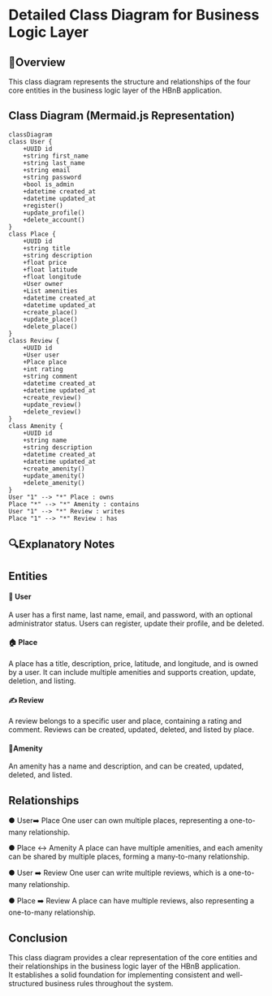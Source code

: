 # Detailed Class Diagram for Business Logic Layer

## 📌Overview
This class diagram represents the structure and relationships of the four core entities in the business logic layer of the HBnB application.


## **Class Diagram (Mermaid.js Representation)**
```mermaid
classDiagram
class User {
    +UUID id
    +string first_name
    +string last_name
    +string email
    +string password
    +bool is_admin
    +datetime created_at
    +datetime updated_at
    +register()
    +update_profile()
    +delete_account()
}
class Place {
    +UUID id
    +string title
    +string description
    +float price
    +float latitude
    +float longitude
    +User owner
    +List amenities
    +datetime created_at
    +datetime updated_at
    +create_place()
    +update_place()
    +delete_place()
}
class Review {
    +UUID id
    +User user
    +Place place
    +int rating
    +string comment
    +datetime created_at
    +datetime updated_at
    +create_review()
    +update_review()
    +delete_review()
}
class Amenity {
    +UUID id
    +string name
    +string description
    +datetime created_at
    +datetime updated_at
    +create_amenity()
    +update_amenity()
    +delete_amenity()
}
User "1" --> "*" Place : owns
Place "*" --> "*" Amenity : contains
User "1" --> "*" Review : writes
Place "1" --> "*" Review : has
```


## 🔍Explanatory Notes

## Entities
#### 👨 User
A user has a first name, last name, email, and password, with an optional administrator status. Users can register, update their profile, and be deleted.

#### 🏠 Place
A place has a title, description, price, latitude, and longitude, and is owned by a user. It can include multiple amenities and supports creation, update, deletion, and listing.

#### ✍️ Review
A review belongs to a specific user and place, containing a rating and comment. Reviews can be created, updated, deleted, and listed by place.

#### 🧴Amenity
An amenity has a name and description, and can be created, updated, deleted, and listed.

## Relationships
● User➡️ Place
One user can own multiple places, representing a one-to-many relationship.

● Place ↔️  Amenity
A place can have multiple amenities, and each amenity can be shared by multiple places, forming a many-to-many relationship.

● User ➡️ Review
One user can write multiple reviews, which is a one-to-many relationship.

● Place ➡️ Review
 A place can have multiple reviews, also representing a one-to-many relationship.

## Conclusion
This class diagram provides a clear representation of the core entities and their relationships in the business logic layer of the HBnB application.<br>It establishes a solid foundation for implementing consistent and well-structured business rules throughout the system.
